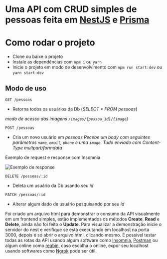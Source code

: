 # Uma API com CRUD simples de pessoas feita em [NestJS](https://nestjs.com/) e [Prisma](https://www.prisma.io/)

# Como rodar o projeto
* Clone ou baixe o projeto
* Instale as dependências com `npm i` ou `yarn`
* Inicie o projeto em modo de desenvolvimento com `npm run start:dev` ou `yarn start:dev`

## Modo de uso

```
GET /pessoas
```
* Retorna todos os usuários da Db (*SELECT * FROM pessoas*) 

*modo de acesso das imagens `/images/{pessoa_id}/{image}`*
```
POST /pessoas
```
* Cria um novo usuário em *pessoas*
*Recebe um body com seguintes parâmetros `name`, `email`, `phone` e uma `image`.
Tudo enviado com *Content-Type multpart/formdata**

Exemplo de request e response com Insomnia 


![Exemplo de response](https://i.imgur.com/f74VrLB.png)
```
DELETE /pessoas/:id
```
* Deleta um usuário da Db usando seu *id*

```
PATCH /pessoas/:id
```
* Alterar algum dado de usuário pesquisando por seu *id*

Foi criado um arquivo html para demonstrar o consumo da API visualmente em um frontend simples, estão implementados os métodos **Create**, **Read** e **Delete**, ainda não foi feito o **Update**. Para visualizar a demonstração inicie o servidor do nest e verifique se está executando em localhost na porta 3000, depois é só abrir o arquivo html, clicando mesmo.
É possível testar todas as rotas da API usando algum software como [Insomnia](https://insomnia.rest/), [Postman](https://www.postman.com/) ou algum online como [reqbin](https://reqbin.com/), caso escolha o online, expor seu localhost usando softwares como [Ngrok](https://ngrok.com/) pode ser útil.
